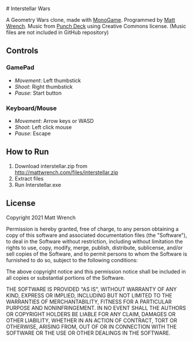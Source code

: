 ﻿﻿# Interstellar Wars

A Geometry Wars clone, made with [MonoGame](https://www.monogame.net/). Programmed by [Matt Wrench](http://mattwrench.com). Music from [Punch Deck](https://soundcloud.com/punch-deck) using Creative Commons license. (Music files are not included in GitHub repository)

## Controls

### GamePad

 - *Movement*: Left thumbstick
 - *Shoot*: Right thumbstick
 - *Pause*: Start button

### Keyboard/Mouse

 - *Movement*: Arrow keys or WASD
 - *Shoot*: Left click mouse
 - *Pause*: Escape
 
## How to Run

 1. Download interstellar.zip from http://mattwrench.com/files/interstellar.zip
 2. Extract files
 3. Run Interstellar.exe

## License
Copyright 2021 Matt Wrench

Permission is hereby granted, free of charge, to any person obtaining a copy of this software and associated documentation files (the "Software"), to deal in the Software without restriction, including without limitation the rights to use, copy, modify, merge, publish, distribute, sublicense, and/or sell copies of the Software, and to permit persons to whom the Software is furnished to do so, subject to the following conditions:

The above copyright notice and this permission notice shall be included in all copies or substantial portions of the Software.

THE SOFTWARE IS PROVIDED "AS IS", WITHOUT WARRANTY OF ANY KIND, EXPRESS OR IMPLIED, INCLUDING BUT NOT LIMITED TO THE WARRANTIES OF MERCHANTABILITY, FITNESS FOR A PARTICULAR PURPOSE AND NONINFRINGEMENT. IN NO EVENT SHALL THE AUTHORS OR COPYRIGHT HOLDERS BE LIABLE FOR ANY CLAIM, DAMAGES OR OTHER LIABILITY, WHETHER IN AN ACTION OF CONTRACT, TORT OR OTHERWISE, ARISING FROM, OUT OF OR IN CONNECTION WITH THE SOFTWARE OR THE USE OR OTHER DEALINGS IN THE SOFTWARE.